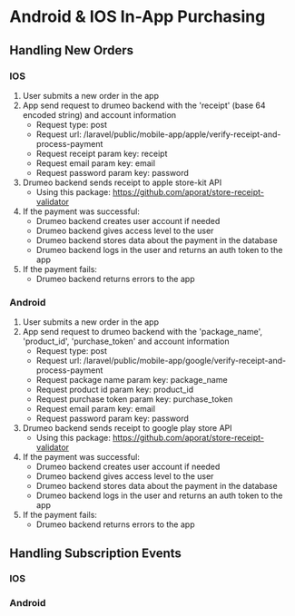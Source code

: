 # Android & IOS In-App Purchasing

## Handling New Orders

### IOS

1. User submits a new order in the app
2. App send request to drumeo backend with the 'receipt' (base 64 encoded string) and account information
    - Request type: post
    - Request url: /laravel/public/mobile-app/apple/verify-receipt-and-process-payment
    - Request receipt param key: receipt
    - Request email param key: email
    - Request password param key: password
3. Drumeo backend sends receipt to apple store-kit API
    - Using this package: https://github.com/aporat/store-receipt-validator
4. If the payment was successful:
    - Drumeo backend creates user account if needed
    - Drumeo backend gives access level to the user
    - Drumeo backend stores data about the payment in the database
    - Drumeo backend logs in the user and returns an auth token to the app
5. If the payment fails:
    - Drumeo backend returns errors to the app

### Android

1. User submits a new order in the app
2. App send request to drumeo backend with the 'package_name', 'product_id', 'purchase_token' and account information
    - Request type: post
    - Request url: /laravel/public/mobile-app/google/verify-receipt-and-process-payment
    - Request package name param key: package_name
    - Request product id param key: product_id
    - Request purchase token param key: purchase_token
    - Request email param key: email
    - Request password param key: password
3. Drumeo backend sends receipt to google play store API
    - Using this package: https://github.com/aporat/store-receipt-validator
4. If the payment was successful:
    - Drumeo backend creates user account if needed
    - Drumeo backend gives access level to the user
    - Drumeo backend stores data about the payment in the database
    - Drumeo backend logs in the user and returns an auth token to the app
5. If the payment fails:
    - Drumeo backend returns errors to the app

<!-- --- -->

## Handling Subscription Events

### IOS

### Android